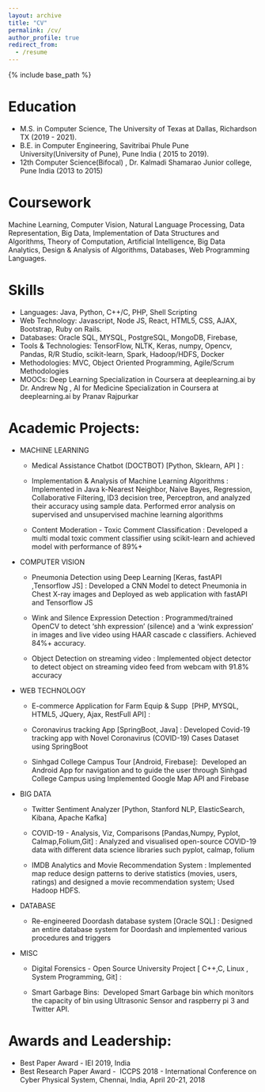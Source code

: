 ```yaml
---
layout: archive
title: "CV"
permalink: /cv/
author_profile: true
redirect_from:
  - /resume
---
```


{% include base_path %}

Education
======

- M.S. in Computer Science, The University of Texas at Dallas, Richardson TX  (2019 - 2021).
- B.E. in Computer Engineering, Savitribai Phule Pune University(University of Pune), Pune India ( 2015 to 2019).
- 12th Computer Science(Bifocal) , Dr. Kalmadi Shamarao Junior college, Pune India (2013 to 2015)

Coursework
======
Machine Learning, Computer Vision, Natural Language Processing, Data Representation, Big Data, Implementation of Data Structures and Algorithms, Theory of Computation, Artificial Intelligence, Big Data Analytics, Design & Analysis of Algorithms, Databases, Web Programming Languages.

Skills
======
-	Languages: Java, Python, C++/C, PHP, Shell Scripting
-    Web Technology: Javascript, Node JS, React, HTML5, CSS, AJAX, Bootstrap, Ruby on Rails.    
-    Databases: Oracle SQL, MYSQL, PostgreSQL, MongoDB,  Firebase,
-	Tools & Technologies: TensorFlow, NLTK, Keras, numpy, Opencv, Pandas, R/R Studio, scikit-learn, Spark, Hadoop/HDFS, Docker
-	Methodologies: MVC, Object Oriented Programming, Agile/Scrum Methodologies
-	MOOCs: Deep Learning Specialization in Coursera at deeplearning.ai by Dr. Andrew Ng , AI for Medicine Specialization in Coursera at deeplearning.ai by Pranav Rajpurkar  
 
Academic Projects:
======

- MACHINE LEARNING
     - Medical Assistance Chatbot (DOCTBOT)​ [Python, Sklearn, API ] :
     
     - Implementation & Analysis of Machine Learning Algorithms : 
     Implemented in Java k-Nearest Neighbor, Naive Bayes, Regression, Collaborative Filtering, ID3 decision tree, Perceptron, and            analyzed their accuracy using sample data. Performed error analysis on supervised and unsupervised machine learning algorithms

     - Content Moderation - Toxic Comment Classification :
     Developed a multi modal toxic comment classifier using scikit-learn and achieved model with performance of 89%+

- COMPUTER VISION
     - Pneumonia Detection using Deep Learning​ [Keras, fastAPI ,Tensorflow JS] : 
     Developed a CNN Model to detect Pneumonia in Chest X-ray images and Deployed as web application with fastAPI and Tensorflow JS

     - Wink and Silence Expression Detection : 
    Programmed/trained OpenCV to detect ‘shh expression’ (silence) and a ‘wink expression’ in images and live video using HAAR cascade c     classifiers. Achieved 84%+ accuracy.

    - Object Detection on streaming video ​:
     Implemented object detector to detect object on streaming video feed from webcam with 91.8% accuracy

- WEB TECHNOLOGY
     - E-commerce Application for Farm Equip & Supp ​ [PHP, MYSQL, HTML5, JQuery, Ajax, RestFull API] : 

     - Coronavirus tracking App [SpringBoot, Java] : 
      Developed Covid-19 tracking app with Novel Coronavirus (COVID-19) Cases Dataset using SpringBoot

     - Sinhgad College Campus Tour [Android, Firebase]: ​ 
     Developed an Android App for navigation and to guide the user through Sinhgad College Campus using Implemented Google Map API and Firebase


- BIG DATA
     - Twitter Sentiment Analyzer​ [Python, Stanford NLP, ElasticSearch, Kibana, Apache Kafka]

     - COVID-19 - Analysis, Viz, Comparisons [Pandas,Numpy, Pyplot, Calmap,Folium,Git] : 
     Analyzed and visualised open-source COVID-19 data with different data science libraries such pyplot, calmap, folium

     - IMDB Analytics and Movie Recommendation System : 
     Implemented map reduce design patterns to derive statistics (movies, users, ratings) and designed a movie recommendation system;        Used Hadoop HDFS.

- DATABASE
     - Re-engineered Doordash database system [Oracle SQL] : 
     Designed an entire database system for Doordash and implemented various procedures and triggers


- MISC
     - Digital Forensics - Open Source University Project [ C++,C, Linux , System Programming, Git] : 

     - Smart Garbage Bins: ​
     Developed Smart Garbage bin which monitors the capacity of bin using Ultrasonic Sensor and raspberry pi 3 and Twitter API.



Awards and Leadership:
======
- Best Paper Award - IEI 2019, India
- Best Research Paper Award - ​ ICCPS 2018 - International Conference on Cyber Physical System,  Chennai, India, April 20-21, 2018